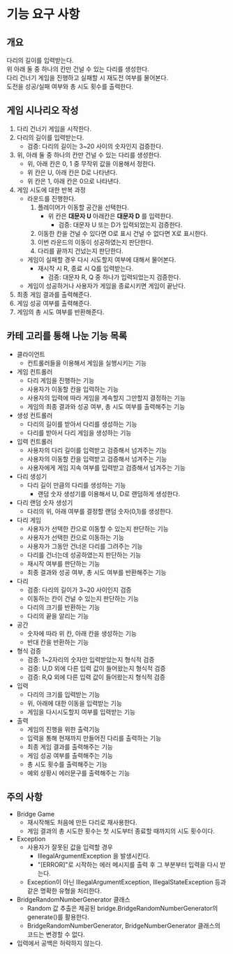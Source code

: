 # 기능 요구 사항 
## 개요 
다리의 길이를 입력받는다.
<br>
위 아래 둘 중 하나의 칸만 건널 수 있는 다리를 생성한다. 
<br>
다리 건너기 게임을 진행하고 실패할 시 재도전 여부를 물어본다.
<br>
도전을 성공/실패 여부와 총 시도 횟수를 출력한다.
## 게임 시나리오 작성 
1. 다리 건너기 게임을 시작한다.
2. 다리의 길이를 입력받는다.
   - 검증: 다리의 길이는 3~20 사이의 숫자인지 검증한다.
3. 위, 아래 둘 중 하나의 칸만 건널 수 있는 다리를 생성한다. 
   - 위, 아래 칸은 0, 1 중 무작위 값을 이용해서 정한다.
   - 위 칸은 U, 아래 칸은 D로 나타낸다.
   - 위 칸은 1, 아래 칸은 0으로 나타낸다.
4. 게임 시도에 대한 반복 과정 
   - 라운드를 진행한다. 
     1. 플레이어가 이동할 공간을 선택한다.
        - 위 칸은 **대문자 U** 아래칸은 **대문자 D** 를 입력한다.
          - 검증: 대문자 U 또는 D가 입력되었는지 검증한다. 
     2. 이동한 칸을 건널 수 있다면 O로 표시 건널 수 없다면 X로 표시한다.
     3. 이번 라운드의 이동이 성공하였는지 판단한다.
     4. 다리를 끝까지 건넜는지 판단한다. 
   - 게임이 실패할 경우 다시 시도할지 여부에 대해서 물어본다.
     - 재시작 시 R, 종료 시 Q를 입력받는다.
       - 검증: 대문자 R, Q 중 하나가 입력되었는지 검증한다.
   - 게임이 성공하거나 사용자가 게임을 종료시키면 게임이 끝난다.
5. 최종 게임 결과를 출력해준다. 
6. 게임 성공 여부를 출력해준다.
7. 게임의 총 시도 여부를 반환해준다.
## 카테 고리를 통해 나눈 기능 목록  
- 클라이언트
  - 컨트롤러들을 이용해서 게임을 실행시키는 기능 
- 게임 컨트롤러
  - 다리 게임을 진행하는 기능
  - 사용자가 이동할 칸을 입력하는 기능 
  - 사용자의 입력에 따라 게임을 계속할지 그만할지 결정하는 기능 
  - 게임의 최종 결과와 성공 여부, 총 시도 여부를 출력해주는 기능 
- 생성 컨트롤러 
  - 다리의 길이를 받아서 다리를 생성하는 기능
  - 다리를 받아서 다리 게임을 생성하는 기능 
- 입력 컨트롤러
  - 사용자의 다리 길이를 입력받고 검증해서 넘겨주는 기능 
  - 사용자의 이동할 칸을 입력받고 검증해서 넘겨주는 기능 
  - 사용자에게 게임 지속 여부를 입력받고 검증해서 넘겨주는 기능
- 다리 생성기
  - 다리 길이 만큼의 다리를 생성하는 기능 
    - 랜덤 숫자 생성기를 이용해서 U, D로 랜덤하게 생성한다.
- 다리 랜덤 숫자 생성기
  - 다리의 위, 아래 여부를 결정할 랜덤 숫자(0,1)를 생성한다.
- 다리 게임
  - 사용자가 선택한 칸으로 이동할 수 있는지 판단하는 기능 
  - 사용자가 선택한 칸으로 이동하는 기능 
  - 사용자가 그동안 건너온 다리를 그려주는 기능 
  - 다리를 건너는데 성공하였는지 판단하는 기능
  - 재시작 여부를 판단하는 기능
  - 최종 결과와 성공 여부, 총 시도 여부를 반환해주는 기능
- 다리
  - 검증: 다리의 길이가 3~20 사이인지 검증
  - 이동하는 칸이 건널 수 있는지 판단하는 기능
  - 다리의 크기를 반환하는 기능
  - 다리의 끝을 알리는 기능 
- 공간
  - 숫자에 따라 위 칸, 아래 칸을 생성하는 기능
  - 반대 칸을 반환하는 기능 
- 형식 검증
  - 검증: 1~2자리의 숫자만 입력받았는지 형식적 검증
  - 검증: U,D 외에 다른 입력 값이 들어왔는지 형식적 검증
  - 검증: R,Q 외에 다른 입력 값이 들어왔는지 형식적 검증
- 입력
  - 다리의 크기를 입력받는 기능
  - 위, 아래에 대한 이동을 입력받는 기능
  - 게임을 다시시도할지 여부를 입력받는 기능
- 출력 
  - 게임의 진행을 위한 출력기능 
  - 입력을 통해 현재까지 만들어진 다리를 출력하는 기능 
  - 최종 게임 결과를 출력해주는 기능 
  - 게임 성공 여부를 출력해주는 기능
  - 총 시도 횟수를 출력해주는 기능 
  - 예외 상황시 에러문구를 출력해주는 기능 
## 주의 사항
- Bridge Game
  - 재시작해도 처음에 만든 다리로 재사용한다.
  - 게임 결과의 총 시도한 횟수는 첫 시도부터 종료할 때까지의 시도 횟수이다.
- Exception
  - 사용자가 잘못된 값을 입력할 경우 
    - IllegalArgumentException 을 발생시킨다.
    - "[ERROR]"로 시작하는 에러 메시지를 출력 후 그 부분부터 입력을 다시 받는다. 
  - Exception이 아닌 IllegalArgumentException, IllegalStateException 등과 같은 명확한 유형을 처리한다.
- BridgeRandomNumberGenerator 클래스
  - Random 값 추출은 제공된 bridge.BridgeRandomNumberGenerator의 generate()를 활용한다. 
  - BridgeRandomNumberGenerator, BridgeNumberGenerator 클래스의 코드는 변경할 수 없다.
- 입력에서 공백은 허락하지 않는다. 